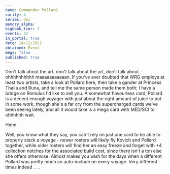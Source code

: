```yaml
---
name: Commander Pollard
rarity: 4
series: dsc
memory_alpha:
bigbook_tier: 7
events: 32
in_portal: true
date: 14/12/2022
obtained: Event
mega: false
published: true
---
```


Don't talk about the art, don't talk about the art, don't talk about - ohhhhhhhhhh maaaaaaaaaaan. If you've ever doubted that WRG employs at least two artists, take a look at Pollard here, then take a gander at Princess Thalia and Runa, and tell me the same person made them both; I have a bridge on Romulus I'd like to sell you. A somewhat flavourless card, Pollard is a decent enough voyager with just about the right amount of juice to put in some work, though she's a far cry from the supercharged cards we've been seeing lately, and all it would take is a mega card with MED/SCI to ohhhhhh wait. 

Hmm. 

Well, you know what they say, you can't rely on just one card to be able to properly stack a voyage - newer rosters will likely fly Kovich and Pollard together, while older rosters will find her an easy freeze and forget with +4 collection notches for the associated build cost, since there isn't a ton else she offers otherwise. Almost makes you wish for the days when a different Pollard was pretty much an auto-include on every voyage. Very different times indeed . . .
